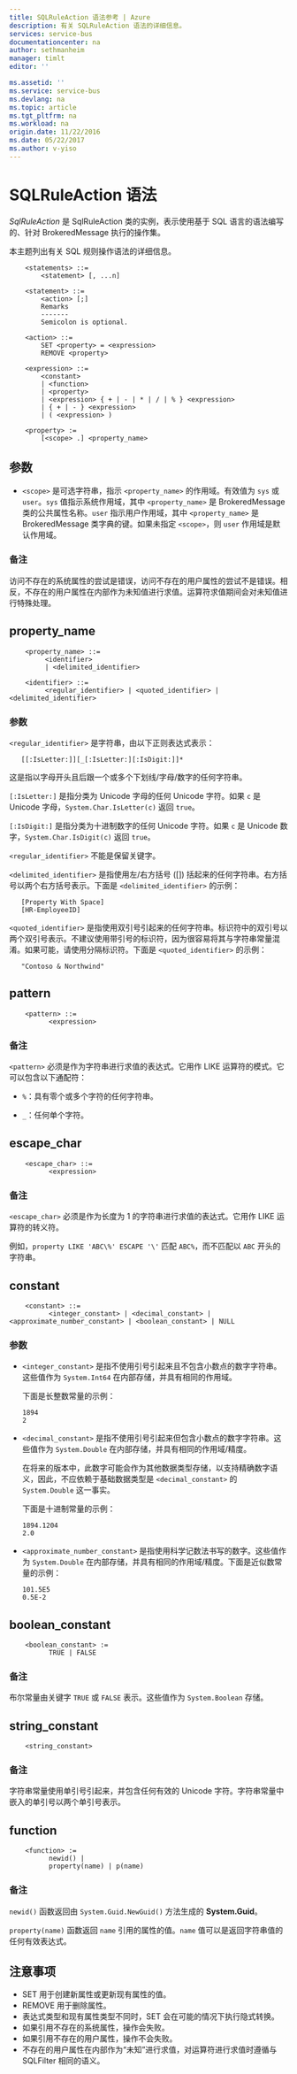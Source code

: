```yaml
---
title: SQLRuleAction 语法参考 | Azure
description: 有关 SQLRuleAction 语法的详细信息。
services: service-bus
documentationcenter: na
author: sethmanheim
manager: timlt
editor: ''

ms.assetid: ''
ms.service: service-bus
ms.devlang: na
ms.topic: article
ms.tgt_pltfrm: na
ms.workload: na
origin.date: 11/22/2016
ms.date: 05/22/2017
ms.author: v-yiso
---
```


# SQLRuleAction 语法

*SqlRuleAction* 是 SqlRuleAction 类的实例，表示使用基于 SQL 语言的语法编写的、针对 BrokeredMessage 执行的操作集。

本主题列出有关 SQL 规则操作语法的详细信息。

```
    <statements> ::=
        <statement> [, ...n]  

    <statement> ::=
        <action> [;]
        Remarks
        -------
        Semicolon is optional.  

    <action> ::=
        SET <property> = <expression>
        REMOVE <property>  

    <expression> ::=
        <constant>
        | <function>
        | <property>
        | <expression> { + | - | * | / | % } <expression>
        | { + | - } <expression>
        | ( <expression> )

    <property> := 
        [<scope> .] <property_name>
```

## 参数  

-   `<scope>` 是可选字符串，指示 `<property_name>` 的作用域。有效值为 `sys` 或 `user`。`sys` 值指示系统作用域，其中 `<property_name>` 是 BrokeredMessage 类的公共属性名称。`user` 指示用户作用域，其中 `<property_name>` 是 BrokeredMessage 类字典的键。如果未指定 `<scope>`，则 `user` 作用域是默认作用域。

### 备注  

访问不存在的系统属性的尝试是错误，访问不存在的用户属性的尝试不是错误。相反，不存在的用户属性在内部作为未知值进行求值。运算符求值期间会对未知值进行特殊处理。

## property\_name  

```
    <property_name> ::=  
         <identifier>  
         | <delimited_identifier>  

    <identifier> ::=  
         <regular_identifier> | <quoted_identifier> | <delimited_identifier>  
```

### 参数  
 `<regular_identifier>` 是字符串，由以下正则表达式表示：

 ```
    [[:IsLetter:]][_[:IsLetter:][:IsDigit:]]*  
 ```

 这是指以字母开头且后跟一个或多个下划线/字母/数字的任何字符串。

 `[:IsLetter:]` 是指分类为 Unicode 字母的任何 Unicode 字符。如果 `c` 是 Unicode 字母，`System.Char.IsLetter(c)` 返回 `true`。

 `[:IsDigit:]` 是指分类为十进制数字的任何 Unicode 字符。如果 `c` 是 Unicode 数字，`System.Char.IsDigit(c)` 返回 `true`。

 `<regular_identifier>` 不能是保留关键字。

 `<delimited_identifier>` 是指使用左/右方括号 ([]) 括起来的任何字符串。右方括号以两个右方括号表示。下面是 `<delimited_identifier>` 的示例：

 ```
    [Property With Space]  
    [HR-EmployeeID]  
 ```

 `<quoted_identifier>` 是指使用双引号引起来的任何字符串。标识符中的双引号以两个双引号表示。不建议使用带引号的标识符，因为很容易将其与字符串常量混淆。如果可能，请使用分隔标识符。下面是 `<quoted_identifier>` 的示例：

 ```
    "Contoso & Northwind"  
 ```

## pattern  

```
    <pattern> ::=  
          <expression>  
```

### 备注

 `<pattern>` 必须是作为字符串进行求值的表达式。它用作 LIKE 运算符的模式。它可以包含以下通配符：

-   `%`：具有零个或多个字符的任何字符串。

-   `_`：任何单个字符。

## escape\_char  

```
    <escape_char> ::=  
          <expression>  
```

### 备注

 `<escape_char>` 必须是作为长度为 1 的字符串进行求值的表达式。它用作 LIKE 运算符的转义符。

 例如，`property LIKE 'ABC\%' ESCAPE '\'` 匹配 `ABC%`，而不匹配以 `ABC` 开头的字符串。

## constant  

```
    <constant> ::=  
          <integer_constant> | <decimal_constant> | <approximate_number_constant> | <boolean_constant> | NULL  
```

### 参数  

-   `<integer_constant>` 是指不使用引号引起来且不包含小数点的数字字符串。这些值作为 `System.Int64` 在内部存储，并具有相同的作用域。

     下面是长整数常量的示例：

        1894  
        2  

-   `<decimal_constant>` 是指不使用引号引起来但包含小数点的数字字符串。这些值作为 `System.Double` 在内部存储，并具有相同的作用域/精度。

     在将来的版本中，此数字可能会作为其他数据类型存储，以支持精确数字语义，因此，不应依赖于基础数据类型是 `<decimal_constant>` 的 `System.Double` 这一事实。

     下面是十进制常量的示例：

        1894.1204  
        2.0  

-   `<approximate_number_constant>` 是指使用科学记数法书写的数字。这些值作为 `System.Double` 在内部存储，并具有相同的作用域/精度。下面是近似数常量的示例：

    ```
    101.5E5  
    0.5E-2  
    ```

## boolean\_constant  

```
    <boolean_constant> :=  
          TRUE | FALSE  
```

### 备注

布尔常量由关键字 `TRUE` 或 `FALSE` 表示。这些值作为 `System.Boolean` 存储。

## string\_constant  

```
    <string_constant>  
```

### 备注

字符串常量使用单引号引起来，并包含任何有效的 Unicode 字符。字符串常量中嵌入的单引号以两个单引号表示。

## function  

```
    <function> :=  
          newid() |  
          property(name) | p(name)  
```

### 备注  

`newid()` 函数返回由 `System.Guid.NewGuid()` 方法生成的 **System.Guid**。

`property(name)` 函数返回 `name` 引用的属性的值。`name` 值可以是返回字符串值的任何有效表达式。

## 注意事项

- SET 用于创建新属性或更新现有属性的值。
- REMOVE 用于删除属性。
- 表达式类型和现有属性类型不同时，SET 会在可能的情况下执行隐式转换。
- 如果引用不存在的系统属性，操作会失败。
- 如果引用不存在的用户属性，操作不会失败。
- 不存在的用户属性在内部作为“未知”进行求值，对运算符进行求值时遵循与 SQLFilter 相同的语义。

<!---HONumber=Mooncake_0116_2017-->